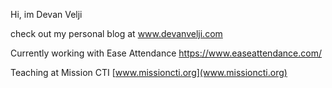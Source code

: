Hi, im Devan Velji

check out my personal blog at www.devanvelji.com

Currently working with Ease Attendance https://www.easeattendance.com/

Teaching at Mission CTI [www.missioncti.org](www.missioncti.org)
